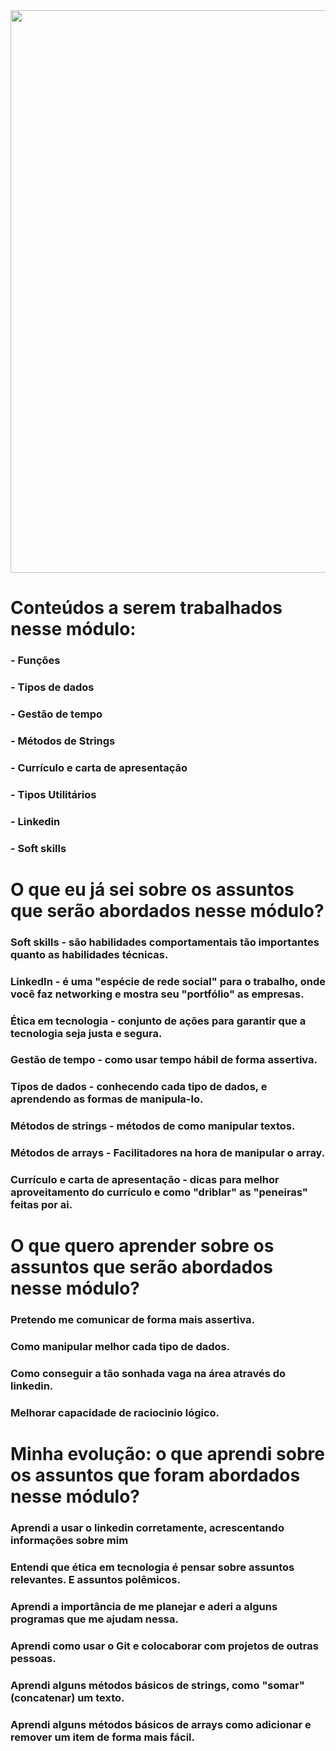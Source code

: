 <div align="center">
<img src= "https://github.com/isabeladomingoss/Evolucao-de-aprendizagem/assets/152458321/6607710b-3c21-49c2-b88d-9e3a84c4ee53" width="900"px />
</div>

# **Conteúdos a serem trabalhados nesse módulo:**

### **- Funções**
### **- Tipos de dados**
### **- Gestão de tempo**
### **- Métodos de Strings**
### **- Currículo e carta de apresentação**
### **- Tipos Utilitários**
### **- Linkedin**
### **- Soft skills**

# O que eu já sei sobre os assuntos que serão abordados nesse módulo?

### **Soft skills** - são habilidades comportamentais tão importantes quanto as habilidades técnicas.
### **LinkedIn** - é uma "espécie de rede social" para o trabalho, onde você faz networking e mostra seu "portfólio" as empresas.
### **Ética em tecnologia** - conjunto de ações para garantir que a tecnologia seja justa e segura.
### **Gestão de tempo** - como usar tempo hábil de forma assertiva.
### **Tipos de dados** - conhecendo cada tipo de dados, e aprendendo as formas de manipula-lo.
### **Métodos de strings** - métodos de como manipular textos.
### **Métodos de arrays** - Facilitadores na hora de manipular o array.
### **Currículo e carta de apresentação** - dicas para melhor aproveitamento do currículo e como "driblar" as "peneiras" feitas por ai.

# O que quero aprender sobre os assuntos que serão abordados nesse módulo?
### Pretendo me comunicar de forma mais assertiva.
### Como manipular melhor cada tipo de dados.
### Como conseguir a tão sonhada vaga na área através do linkedin.
### Melhorar capacidade de raciocinio lógico.

# Minha evolução: o que aprendi sobre os assuntos que foram abordados nesse módulo?
### Aprendi a usar o linkedin corretamente, acrescentando informações sobre mim
### Entendi que ética em tecnologia é pensar sobre assuntos relevantes. E assuntos polêmicos.
### Aprendi a importância de me planejar e aderi a alguns programas que me ajudam nessa.
### Aprendi como usar o Git e colocaborar com projetos de outras pessoas.
### Aprendi alguns métodos básicos de strings, como "somar"(concatenar) um texto.
### Aprendi alguns métodos básicos de arrays como adicionar e remover um item de forma mais fácil.


